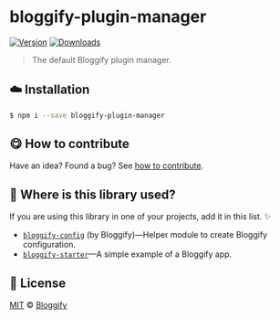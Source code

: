 
# bloggify-plugin-manager

 [![Version](https://img.shields.io/npm/v/bloggify-plugin-manager.svg)](https://www.npmjs.com/package/bloggify-plugin-manager) [![Downloads](https://img.shields.io/npm/dt/bloggify-plugin-manager.svg)](https://www.npmjs.com/package/bloggify-plugin-manager)

> The default Bloggify plugin manager.

## :cloud: Installation

```sh
$ npm i --save bloggify-plugin-manager
```


## :yum: How to contribute
Have an idea? Found a bug? See [how to contribute][contributing].


## :dizzy: Where is this library used?
If you are using this library in one of your projects, add it in this list. :sparkles:


 - [`bloggify-config`](https://github.com/Bloggify/bloggify-config#readme) (by Bloggify)—Helper module to create Bloggify configuration.
 - [`bloggify-starter`](https://github.com/Bloggify/starter#readme)—A simple example of a Bloggify app.

## :scroll: License

[MIT][license] © [Bloggify][website]

[license]: http://showalicense.com/?fullname=Bloggify%20%3Csupport%40bloggify.org%3E%20(https%3A%2F%2Fbloggify.org)&year=2016#license-mit
[website]: https://bloggify.org
[contributing]: /CONTRIBUTING.md
[docs]: /DOCUMENTATION.md
